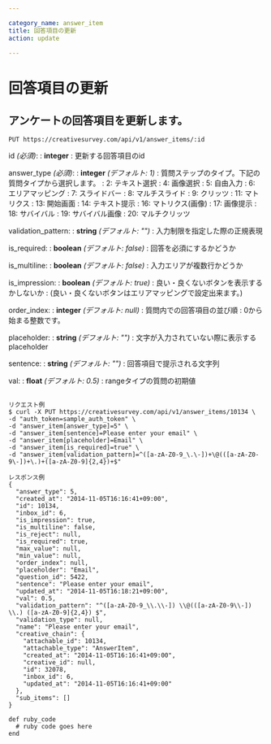 ```yaml
---

category_name: answer_item
title: 回答項目の更新
action: update

---
```


# 回答項目の更新

## アンケートの回答項目を更新します。

`PUT https://creativesurvey.com/api/v1/answer_items/:id`

id _(必須)_:
: __integer__
: 更新する回答項目のid

answer_type _(必須)_:
: __integer__ _(デフォルト: 1)_
: 質問ステップのタイプ。下記の質問タイプから選択します。
: 2: テキスト選択
: 4: 画像選択
: 5: 自由入力
: 6: エリアマッピング
: 7: スライドバー
: 8: マルチスライド
: 9: クリッツ
: 11: マトリクス
: 13: 開始画面
: 14: テキスト提示
: 16: マトリクス(画像)
: 17: 画像提示
: 18: サバイバル
: 19: サバイバル画像
: 20: マルチクリッツ

validation_pattern:
: __string__ _(デフォルト: "")_
: 入力制限を指定した際の正規表現

is_required:
: __boolean__ _(デフォルト: false)_
: 回答を必須にするかどうか

is_multiline:
: __boolean__ _(デフォルト: false)_
: 入力エリアが複数行かどうか

is_impression:
: __boolean__ _(デフォルト: true)_
: 良い・良くないボタンを表示するかしないか
: (良い・良くないボタンはエリアマッピングで設定出来ます。)

order_index:
: __integer__ _(デフォルト: null)_
: 質問内での回答項目の並び順
: 0から始まる整数です。

placeholder:
: __string__ _(デフォルト: "")_
: 文字が入力されていない際に表示するplaceholder

sentence:
: __string__ _(デフォルト: "")_
: 回答項目で提示される文字列

val:
: __float__ _(デフォルト: 0.5)_
: rangeタイプの質問の初期値

~~~

リクエスト例
$ curl -X PUT https://creativesurvey.com/api/v1/answer_items/10134 \
-d "auth_token=sample_auth_token" \
-d "answer_item[answer_type]=5" \
-d "answer_item[sentence]=Please enter your email" \
-d "answer_item[placeholder]=Email" \
-d "answer_item[is_required]=true" \
-d "answer_item[validation_pattern]=^([a-zA-Z0-9_\.\-])+\@(([a-zA-Z0-9\-])+\.)+([a-zA-Z0-9]{2,4})+$"

レスポンス例
{
  "answer_type": 5,
  "created_at": "2014-11-05T16:16:41+09:00",
  "id": 10134,
  "inbox_id": 6,
  "is_impression": true,
  "is_multiline": false,
  "is_reject": null,
  "is_required": true,
  "max_value": null,
  "min_value": null,
  "order_index": null,
  "placeholder": "Email",
  "question_id": 5422,
  "sentence": "Please enter your email",
  "updated_at": "2014-11-05T16:18:21+09:00",
  "val": 0.5,
  "validation_pattern": "^([a-zA-Z0-9_\\.\\-]) \\@(([a-zA-Z0-9\\-]) \\.) ([a-zA-Z0-9]{2,4}) $",
  "validation_type": null,
  "name": "Please enter your email",
  "creative_chain": {
    "attachable_id": 10134,
    "attachable_type": "AnswerItem",
    "created_at": "2014-11-05T16:16:41+09:00",
    "creative_id": null,
    "id": 32078,
    "inbox_id": 6,
    "updated_at": "2014-11-05T16:16:41+09:00"
  },
  "sub_items": []
}
~~~

~~~
def ruby_code
  # ruby code goes here
end
~~~

